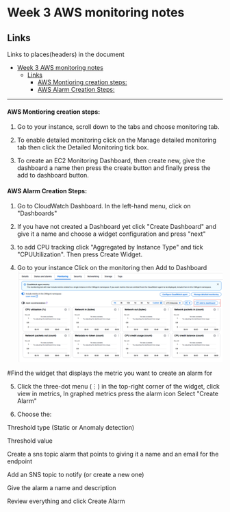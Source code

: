 # Week 3 AWS monitoring notes

## Links
Links to places(headers) in the document
- [Week 3 AWS monitoring notes](#week-3-aws-monitoring-notes)
  - [Links](#links)
      - [AWS Montioring creation steps:](#aws-montioring-creation-steps)
      - [AWS Alarm Creation Steps:](#aws-alarm-creation-steps)
_____




#### AWS Montioring creation steps:


1. Go to your instance, scroll down to the tabs and choose monitoring tab.

2. To enable detailed monitoring click on the Manage detailed monitoring tab then click the Detailed Monitoring tick box.

3. To create an EC2 Monitoring Dashboard, then create new, give the dashboard a name then press the create button and finally press the add to dashboard button.



#### AWS Alarm Creation Steps:

1. Go to CloudWatch Dashboard. In the left-hand menu, click on "Dashboards"

2. If you have not created a Dashboard yet click "Create Dashboard" and give it a name and choose a widget configuration and press "next"

3. to add CPU tracking click "Aggregated by Instance Type" and tick "CPUUtilization". Then press Create Widget.

4. Go to your instance Click on the monitoring then Add to Dashboard
![add to dahsbaord lcoation](Imagenotes/スクリーンショット%202025-04-08%20100612.png)
   
#Find the widget that displays the metric you want to create an alarm for

5. Click the three-dot menu (⋮) in the top-right corner of the widget, click view in metrics, In graphed metrics press the alarm icon Select "Create Alarm"

6. Choose the:

Threshold type (Static or Anomaly detection)

Threshold value

Create a sns topic alarm that points to giving it a name and an email for the endpoint

Add an SNS topic to notify (or create a new one)

Give the alarm a name and description

Review everything and click Create Alarm